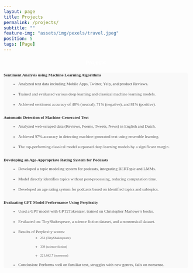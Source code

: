 ```yaml
---
layout: page
title: Projects
permalink: /projects/
subtitle: ""
feature-img: "assets/img/pexels/travel.jpeg"
position: 5
tags: [Page]
---
```


<style>
  .education-title {
    font-family: sans-serif; /* Font family */
    font-size: 1em;
    color: white;
    font-weight: bold;
  }

  body {
    margin: 0;
    padding: 10px;
    background-image: url('assets/img/header/education.jpg');
    background-repeat: no-repeat;
    background-position: center center;
    background-size: cover; /* Ensure the background image covers the entire viewport */
  }

  h1 {
    font-family: Cambria, serif;
    color: white;
    text-align: center;
    margin-bottom: 20px;
  }

  section {
    margin: 0px;
    padding: 0px;
    background-color: #f9f9f9;
      border-radius: 5px; */
    border: 1px solid white;
  }

  h2 {
    font-family: Cambria, serif;
    font-size: .8em;
    color: #333;
    margin-top: 20px;
  }

  ul {
    list-style-type: disc;
    padding-left: 40px;
    margin: 10px 0;
  }

  li {
    margin-bottom: 10px;
    line-height: 1.6;
    font-size: .8em;
    font-family: Georgia, serif;
    color: #555;
  }

  ul ul {
    list-style-type: circle;
    margin-left: 20px;
  }
</style>

<h1 class="education-title">Projects</h1>

<section>
  <h2>Sentiment Analysis using Machine Learning Algorithms</h2>
  <ul>
    <li>Analyzed text data including Mobile Apps, Twitter, Yelp, and product Reviews.</li>
    <li>Trained and evaluated various deep learning and classical machine learning models.</li>
    <li>Achieved sentiment accuracy of 48% (neutral), 71% (negative), and 81% (positive).</li>
  </ul>

  <h2>Automatic Detection of Machine-Generated Text</h2>
  <ul>
    <li>Analyzed web-scraped data (Reviews, Poems, Tweets, News) in English and Dutch.</li>
    <li>Achieved 97% accuracy in detecting machine-generated text using ensemble learning.</li>
    <li>The top-performing classical model surpassed deep learning models by a significant margin.</li>
  </ul>

  <h2>Developing an Age-Appropriate Rating System for Podcasts</h2>
  <ul>
    <li>Developed a topic modeling system for podcasts, integrating BERTopic and LMMs.</li>
    <li>Model directly identifies topics without post-processing, reducing computation time.</li>
    <li>Developed an age rating system for podcasts based on identified topics and subtopics.</li>
  </ul>

  <h2>Evaluating GPT Model Performance Using Perplexity</h2>
  <ul>
    <li>Used a GPT model with GPT2Tokenizer, trained on Christopher Marlowe’s books.</li>
    <li>Evaluated on: TinyShakespeare, a science fiction dataset, and a nonsensical dataset.</li>
    <li>Results of Perplexity scores:
      <ul>
        <li>252 (TinyShakespeare)</li>
        <li>339 (science fiction)</li>
        <li>221,642.7 (nonsense)</li>
      </ul>
    </li>
    <li>Conclusion: Performs well on familiar text, struggles with new genres, fails on nonsense.</li>
  </ul>
</section>
